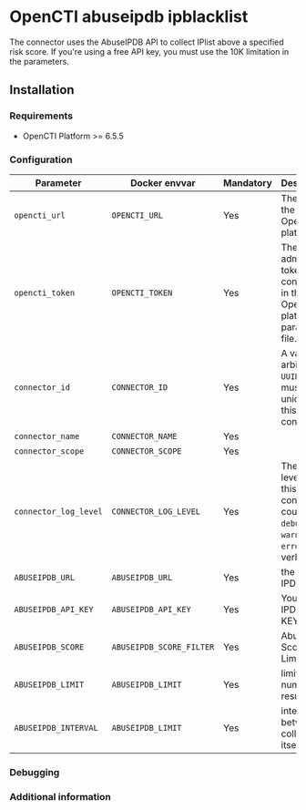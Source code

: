 # OpenCTI abuseipdb ipblacklist

The connector uses the AbuseIPDB API to collect IPlist above a specified risk score.
If you're using a free API key, you must use the 10K limitation in the parameters.

## Installation

### Requirements

- OpenCTI Platform >= 6.5.5

### Configuration

| Parameter                            | Docker envvar                | Mandatory    | Description                                                                                                                                                |
| ------------------------------------ |------------------------------| ------------ | ---------------------------------------------------------------------------------------------------------------------------------------------------------- |
| `opencti_url`                        | `OPENCTI_URL`                | Yes          | The URL of the OpenCTI platform.                                                                                                                           |
| `opencti_token`                      | `OPENCTI_TOKEN`              | Yes          | The default admin token configured in the OpenCTI platform parameters file.                                                                                |
| `connector_id`                       | `CONNECTOR_ID`               | Yes          | A valid arbitrary `UUIDv4` that must be unique for this connector.                                                                                         |
| `connector_name`                     | `CONNECTOR_NAME`             | Yes          |                                                                                                                                           |
| `connector_scope`                    | `CONNECTOR_SCOPE`            | Yes          |                                                                                                 |
| `connector_log_level`                | `CONNECTOR_LOG_LEVEL`        | Yes          | The log level for this connector, could be `debug`, `info`, `warn` or `error` (less verbose).                                                              |
| `ABUSEIPDB_URL`                      | `ABUSEIPDB_URL`              | Yes          | the abuse IPDB URL                                                                                                                |
| `ABUSEIPDB_API_KEY`                  | `ABUSEIPDB_API_KEY`          | Yes          | Your Abuse IPDB API KEY                                                                                                                |
| `ABUSEIPDB_SCORE`                    | `ABUSEIPDB_SCORE_FILTER`     | Yes          | AbuseIPDB Score Limitation                                                                                                                |
| `ABUSEIPDB_LIMIT`                    | `ABUSEIPDB_LIMIT`            | Yes          | limit number of result itself                                                                                                               |
| `ABUSEIPDB_INTERVAL`                 | `ABUSEIPDB_LIMIT`            | Yes          | interval between 2 collect itself                                                                                                                |

### Debugging ###

<!-- Any additional information to help future users debug and report detailed issues concerning this connector -->

### Additional information

<!--
Any additional information about this connector
* What information is ingested/updated/changed
* What should the user take into account when using this connector
* ...
-->

